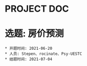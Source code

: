 # PROJECT DOC

# 选题: 房价预测
```
* 开题时间: 2021-06-20
* 人员: Stepen、rocinate、Psy-UESTC
* 结题时间: 2021-07-04
```
## 
